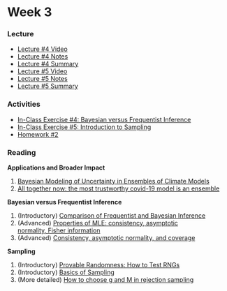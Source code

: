 # Week 3

### Lecture
- [Lecture #4 Video](https://youtu.be/623wr7QsXWA)
- [Lecture #4 Notes](https://github.com/onefishy/am207/blob/master/Lectures/lecture_4_notes.ipynb)
- [Lecture #4 Summary](https://github.com/onefishy/am207/blob/master/Lectures/lecture_4_summary.ipynb)
- [Lecture #5 Video](https://youtu.be/aRVIJpPPg3o)
- [Lecture #5 Notes](https://github.com/onefishy/am207/blob/master/Lectures/lecture_5_notes.ipynb)
- [Lecture #5 Summary](https://github.com/onefishy/am207/blob/master/Lectures/lecture_5_summary.ipynb)

### Activities
- [In-Class Exercise #4: Bayesian versus Frequentist Inference](https://deepnote.com/workspace/weiwei-pan-2902decb-902f-40cc-9fa6-af2e3f31f15b/project/AM207Fall202104bayesianversusfrequentist-Duplicate-02ae759b-e78c-457b-8c50-a5fc8a08f8cd)
- [In-Class Exercise #5: Introduction to Sampling](https://deepnote.com/workspace/weiwei-pan-2902decb-902f-40cc-9fa6-af2e3f31f15b/project/AM207Fall202105introductiontosampling-58c3d190-c345-434e-9eb5-4284164ead61)
- [Homework #2](https://github.com/onefishy/am207/blob/master/HW/AM207_HW2.ipynb)

### Reading
**Applications and Broader Impact**

1.  [Bayesian Modeling of Uncertainty in Ensembles of Climate Models](https://www.jstor.org/stable/40591903?seq=1#metadata_info_tab_contents)
2.  [All together now: the most trustworthy covid-19 model is an ensemble](https://www.technologyreview.com/2021/05/28/1025478/covid-ensemble-model-forecast-trustworthy/)

**Bayesian versus Frequentist Inference**

1. (Introductory) [Comparison of Frequentist and Bayesian Inference](https://ocw.mit.edu/courses/mathematics/18-05-introduction-to-probability-and-statistics-spring-2014/readings/MIT18_05S14_Reading20.pdf)
2. (Advanced) [Properties of MLE: consistency, asymptotic normality, Fisher information](https://ocw.mit.edu/courses/mathematics/18-443-statistics-for-applications-fall-2006/lecture-notes/lecture3.pdf)
3. (Advanced) [Consistency, asymptotic normality, and coverage](https://jwmi.github.io/ASM/1-FrequentistEvaluations.pdf)

**Sampling**

1. (Introductory) [Provable Randomness: How to Test RNGs](https://medium.com/unitychain/provable-randomness-how-to-test-rngs-55ac6726c5a3)
2. (Introductory) [Basics of Sampling](https://www.math.arizona.edu/~tgk/mc/book_chap4.pdf) 
3. (More detailed) [How to choose g and M in rejection sampling](https://bookdown.org/rdpeng/advstatcomp/rejection-sampling.html)
